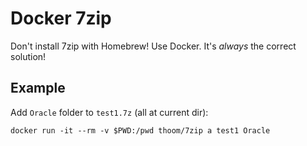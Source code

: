 Docker 7zip
===========

Don't install 7zip with Homebrew! Use Docker. It's _always_ the correct solution!

Example
-------

Add `Oracle` folder to `test1.7z` (all at current dir):

    docker run -it --rm -v $PWD:/pwd thoom/7zip a test1 Oracle
